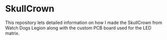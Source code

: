 # SkullCrown
This repository lets detailed information on how I made the SkullCrown from Watch Dogs Legion along with the custom PCB board used for the LED matrix.

